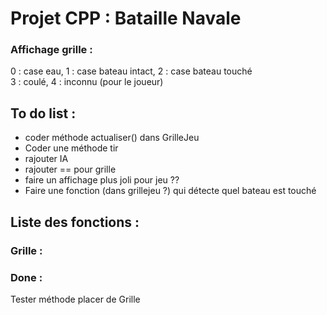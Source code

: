 # Projet CPP : Bataille Navale
### Affichage grille :
0 : case eau, 1 : case bateau intact, 2 : case bateau touché <br />
3 : coulé, 4 : inconnu (pour le joueur)

## To do list :
- coder méthode actualiser() dans GrilleJeu
- Coder une méthode tir
- rajouter IA
- rajouter == pour grille
- faire un affichage plus joli pour jeu ??
- Faire une fonction (dans grillejeu ?) qui détecte quel bateau est touché

## Liste des fonctions :
### Grille :

### Done :
Tester méthode placer de Grille
